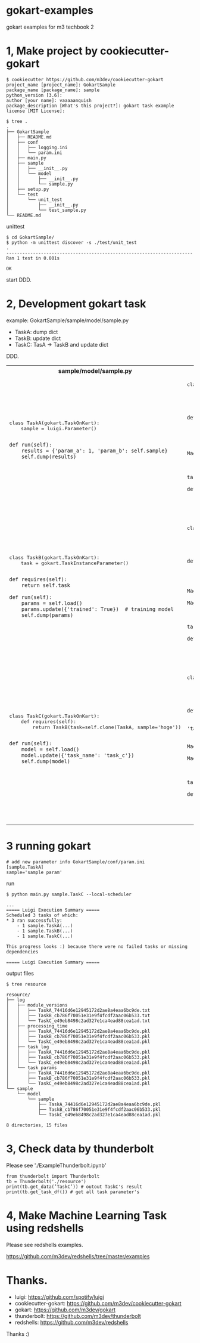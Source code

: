 # gokart-examples
gokart examples for m3 techbook 2


# 1, Make project by cookiecutter-gokart

```
$ cookiecutter https://github.com/m3dev/cookiecutter-gokart
project_name [project_name]: GokartSample
package_name [package_name]: sample
python_version [3.6]:
author [your name]: vaaaaanquish
package_description [What's this project?]: gokart task example
license [MIT License]:
```

```
$ tree .
.
├── GokartSample
│   ├── README.md
│   ├── conf
│   │   ├── logging.ini
│   │   └── param.ini
│   ├── main.py
│   ├── sample
│   │   ├── __init__.py
│   │   └── model
│   │       ├── __init__.py
│   │       └── sample.py
│   ├── setup.py
│   └── test
│       └── unit_test
│           ├── __init__.py
│           └── test_sample.py
└── README.md
```

unittest

```
$ cd GokartSample/
$ python -m unittest discover -s ./test/unit_test
.
----------------------------------------------------------------------
Ran 1 test in 0.001s

OK
```
start DDD.


# 2, Development gokart task

example: GokartSample/sample/model/sample.py
 - TaskA: dump dict
 - TaskB: update dict
 - TaskC: TasA -> TaskB and update dict

DDD.

<table>
<tr>
<th>sample/model/sample.py</th>
<th>test/unit_test/test_sample.py</th>
</tr>
<tr>
<td><pre>
class TaskA(gokart.TaskOnKart):
    sample = luigi.Parameter()

    def run(self):
        results = {'param_a': 1, 'param_b': self.sample}
        self.dump(results)
</pre></td>
<td><pre>class TestTaskA(unittest.TestCase):
    def setUp(self):
        self.task = TaskA(sample=None)
        self.output_data = None

    def test_run(self):
        source = 'hoge'
        target = {'param_a': 1, 'param_b': 'hoge'}

        self.task.sample = source
        self.task.dump = MagicMock(side_effect=self._dump)

        self.task.run()
        self.assertDictEqual(self.output_data, target)

    def _dump(self, data):
        self.output_data = data
</pre></td></tr>
<tr><td><pre>class TaskB(gokart.TaskOnKart):
    task = gokart.TaskInstanceParameter()

    def requires(self):
        return self.task

    def run(self):
        params = self.load()
        params.update({'trained': True})  # training model
        self.dump(params)
</pre></td>
<td><pre>class TestTaskB(unittest.TestCase):
    def setUp(self):
        self.task = TaskB(task=gokart.TaskOnKart())
        self.output_data = None

    def test_run(self):
        source = {'test': 'hoge'}
        target = {'test': 'hoge', 'trained': True}

        self.task.load = MagicMock(side_effect=lambda: source)
        self.task.dump = MagicMock(side_effect=self._dump)

        self.task.run()
        self.assertDictEqual(self.output_data, target)

    def _dump(self, data):
        self.output_data = data
</pre></td></tr>
<tr><td><pre>class TaskC(gokart.TaskOnKart):
    def requires(self):
        return TaskB(task=self.clone(TaskA, sample='hoge'))

    def run(self):
        model = self.load()
        model.update({'task_name': 'task_c'})
        self.dump(model)
</pre></td>
<td><pre>class TestTaskC(unittest.TestCase):
    def setUp(self):
        self.task = TaskC()
        self.output_data = None

    def test_run(self):
        source = {'test': 'hoge'}
        target = {'test': 'hoge', 'task_name': 'task_c'}

        self.task.load = MagicMock(side_effect=lambda: source)
        self.task.dump = MagicMock(side_effect=self._dump)

        self.task.run()
        self.assertDictEqual(self.output_data, target)

    def _dump(self, data):
        self.output_data = data
</pre></td></tr>
</table>

# 3 running gokart


```
# add new parameter info GokartSample/conf/param.ini
[sample.TaskA]
sample='sample param'
```

run
```
$ python main.py sample.TaskC --local-scheduler

...
===== Luigi Execution Summary =====
Scheduled 3 tasks of which:
* 3 ran successfully:
    - 1 sample.TaskA(...)
    - 1 sample.TaskB(...)
    - 1 sample.TaskC(...)

This progress looks :) because there were no failed tasks or missing dependencies

===== Luigi Execution Summary =====
```

output files
```
$ tree resource

resource/
├── log
│   ├── module_versions
│   │   ├── TaskA_74416d6e12945172d2ae8a4eaa6bc9de.txt
│   │   ├── TaskB_cb786f70051e31e9f4fcdf2aac06b533.txt
│   │   └── TaskC_e49eb8498c2ad327e1ca4ead88cea1ad.txt
│   ├── processing_time
│   │   ├── TaskA_74416d6e12945172d2ae8a4eaa6bc9de.pkl
│   │   ├── TaskB_cb786f70051e31e9f4fcdf2aac06b533.pkl
│   │   └── TaskC_e49eb8498c2ad327e1ca4ead88cea1ad.pkl
│   ├── task_log
│   │   ├── TaskA_74416d6e12945172d2ae8a4eaa6bc9de.pkl
│   │   ├── TaskB_cb786f70051e31e9f4fcdf2aac06b533.pkl
│   │   └── TaskC_e49eb8498c2ad327e1ca4ead88cea1ad.pkl
│   └── task_params
│       ├── TaskA_74416d6e12945172d2ae8a4eaa6bc9de.pkl
│       ├── TaskB_cb786f70051e31e9f4fcdf2aac06b533.pkl
│       └── TaskC_e49eb8498c2ad327e1ca4ead88cea1ad.pkl
└── sample
    └── model
        └── sample
            ├── TaskA_74416d6e12945172d2ae8a4eaa6bc9de.pkl
            ├── TaskB_cb786f70051e31e9f4fcdf2aac06b533.pkl
            └── TaskC_e49eb8498c2ad327e1ca4ead88cea1ad.pkl

8 directories, 15 files
```

# 3, Check data by thunderbolt

Please see './ExampleThunderbolt.ipynb'

```
from thunderbolt import Thunderbolt
tb = Thunderbolt('./resource')
print(tb.get_data(’TaskC’)) # outout TaskC's result
print(tb.get_task_df()) # get all task parameter's
```

# 4, Make Machine Learning Task using redshells

Please see redshells examples.

https://github.com/m3dev/redshells/tree/master/examples


# Thanks.

 - luigi: https://github.com/spotify/luigi
 - cookiecutter-gokart: https://github.com/m3dev/cookiecutter-gokart
 - gokart: https://github.com/m3dev/gokart
 - thunderbolt: https://github.com/m3dev/thunderbolt
 - redshells: https://github.com/m3dev/redshells

Thanks :)

